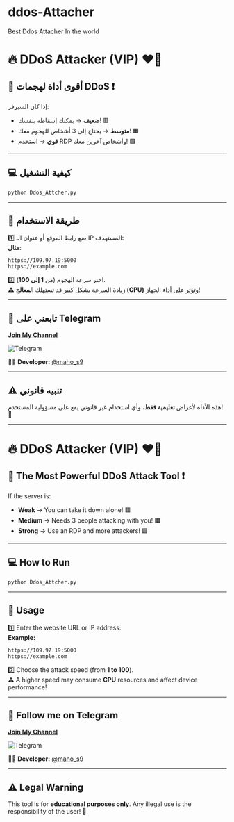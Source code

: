 # ddos-Attacher
Best Ddos Attacher In the world
# 🔥 DDoS Attacker (VIP) ❤️‍🔥  

## 🚀 أقوى أداة لهجمات DDoS ❗️  

إذا كان السيرفر:  
- **ضعيف** → يمكنك إسقاطه بنفسك! 🟥  
- **متوسط** → يحتاج إلى 3 أشخاص للهجوم معك! 🟧  
- **قوي** → استخدم RDP وأشخاص آخرين معك! 🟩  

---

## 💻 كيفية التشغيل  
```bash
python Ddos_Attcher.py
```

---

## 🎯 طريقة الاستخدام  
1️⃣ ضع رابط الموقع أو عنوان الـ IP المستهدف:  
   **مثال:**  
   ```
   https://109.97.19:5000
   https://example.com
   ```

2️⃣ اختر سرعة الهجوم (من **1 إلى 100**).  
   ⚠️ زيادة السرعة بشكل كبير قد تستهلك **المعالج (CPU)** وتؤثر على أداء الجهاز!  

---

## 🔗 تابعني على Telegram  
[**Join My Channel**](https://t.me/+f6t2_zdHrFRjYWE8)  

![Telegram](https://upload.wikimedia.org/wikipedia/commons/8/82/Telegram_logo.svg)  

👨‍💻 **Developer:** [@maho_s9](https://t.me/maho_s9)  

---

## ⚠️ **تنبيه قانوني**  
هذه الأداة لأغراض **تعليمية فقط**، وأي استخدام غير قانوني يقع على مسؤولية المستخدم! 🚨  

---

# 🔥 DDoS Attacker (VIP) ❤️‍🔥  

## 🚀 The Most Powerful DDoS Attack Tool ❗️  

If the server is:  
- **Weak** → You can take it down alone! 🟥  
- **Medium** → Needs 3 people attacking with you! 🟧  
- **Strong** → Use an RDP and more attackers! 🟩  

---

## 💻 How to Run  
```bash
python Ddos_Attcher.py
```

---

## 🎯 Usage  
1️⃣ Enter the website URL or IP address:  
   **Example:**  
   ```
   https://109.97.19:5000
   https://example.com
   ```

2️⃣ Choose the attack speed (from **1 to 100**).  
   ⚠️ A higher speed may consume **CPU** resources and affect device performance!  

---

## 🔗 Follow me on Telegram  
[**Join My Channel**](https://t.me/+f6t2_zdHrFRjYWE8)  

![Telegram](https://upload.wikimedia.org/wikipedia/commons/8/82/Telegram_logo.svg)  

👨‍💻 **Developer:** [@maho_s9](https://t.me/maho_s9)  

---

## ⚠️ **Legal Warning**  
This tool is for **educational purposes only**. Any illegal use is the responsibility of the user! 🚨  
